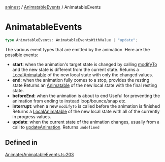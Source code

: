 [aninest](../../index.md) / [AnimatableEvents](../index.md) / AnimatableEvents

# AnimatableEvents

```ts
type AnimatableEvents: AnimatableEventsWithValue | "update";
```

The various event types that are emitted by the animation.
Here are the possible events:
- **start**: when the animation's target state is changed by calling [modifyTo](../../Animatable/functions/modifyTo.md)
and the new state is different from the current state.
Returns a [LocalAnimatable](../../AnimatableTypes/type-aliases/LocalAnimatable.md) of the new local state with only the changed values.
- **end**: when the animation fully comes to a stop, provides the resting state
Returns an [Animatable](../../AnimatableTypes/type-aliases/Animatable.md) of the new local state with the final resting state.
- **beforeEnd**: when the animation is about to end
Useful for preventing the animation from ending to instead loop/bounce/snap etc.
- **interrupt**: when a new `modifyTo` is called before the animation is finished
Returns a [LocalAnimatable](../../AnimatableTypes/type-aliases/LocalAnimatable.md) of the new local state with all of the currently in progress values.
- **update**: when the current state of the animation changes, usually from a call to
[updateAnimation](../../Animatable/functions/updateAnimation.md).
Returns `undefined`

## Defined in

[Animate/AnimatableEvents.ts:203](https://github.com/zphrs/aninest/blob/c0759892862ca3c4697d159317f2939666662924/core/src/Animate/AnimatableEvents.ts#L203)
